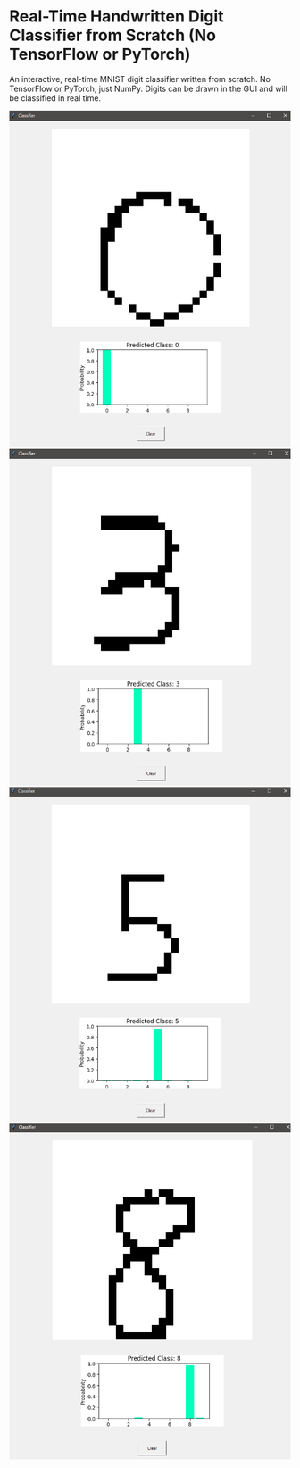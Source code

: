 
# Real-Time Handwritten Digit Classifier from Scratch (No TensorFlow or PyTorch)

An interactive, real-time MNIST digit classifier written from scratch. No TensorFlow or PyTorch, just NumPy. Digits can be drawn in the GUI and will be classified in real time.


![App Screenshot](images/0.png)
![App Screenshot](images/3.png)
![App Screenshot](images/5.png)
![App Screenshot](images/8.png)






